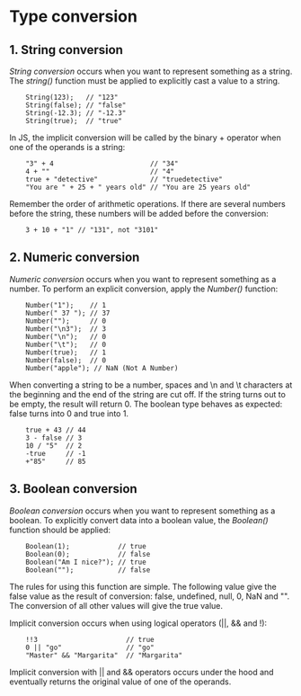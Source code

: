 # Type conversion
## 1. String conversion
*String conversion* occurs when you want to represent something as a string. The
*string()* function must be applied to explicitly cast a value to a string.
```
    String(123);   // "123"
    String(false); // "false"
    String(-12.3); // "-12.3"
    String(true);  // "true"
```
In JS, the implicit conversion will be called by the binary + operator when one
of the operands is a string:
```
    "3" + 4                        // "34"
    4 + ""                         // "4"
    true + "detective"             // "truedetective"
    "You are " + 25 + " years old" // "You are 25 years old"
```
Remember the order of arithmetic operations. If there are several numbers before
the string, these numbers will be added before the conversion:
```
    3 + 10 + "1" // "131", not "3101"
```

## 2. Numeric conversion
*Numeric conversion* occurs when you want to represent something as a number. To
    perform an explicit conversion, apply the *Number()* function:
```
    Number("1");    // 1
    Number(" 37 "); // 37
    Number("");     // 0
    Number("\n3");  // 3
    Number("\n");   // 0
    Number("\t");   // 0
    Number(true);   // 1
    Number(false);  // 0
    Number("apple"); // NaN (Not A Number)
```
When converting a string to be a number, spaces and \n and \t characters at the
beginning and the end of the string are cut off. If the string turns out to be
empty, the result will return 0. The boolean type behaves as expected: false
 turns into 0 and true into 1.
```
    true + 43 // 44
    3 - false // 3
    10 / "5"  // 2
    -true     // -1
    +"85"     // 85
```

## 3. Boolean conversion
*Boolean conversion* occurs when you want to represent something as a boolean. To
explicitly convert data into a boolean value, the *Boolean()* function should be
applied:
```
    Boolean(1);            // true
    Boolean(0);            // false
    Boolean("Am I nice?"); // true
    Boolean("");           // false
```
The rules for using this function are simple. The following value give the false
value as the result of conversion: false, undefined, null, 0, NaN and "". The
conversion of all other values will give the true value.

Implicit conversion occurs when using logical operators (||, && and !):
```
    !!3                      // true
    0 || "go"                // "go"
    "Master" && "Margarita"  // "Margarita"
```
Implicit conversion with || and && operators occurs under the hood and eventually
returns the original value of one of the operands.
